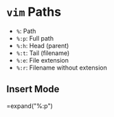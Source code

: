 # `vim` Paths

- `%`: Path
- `%:p`: Full path
- `%:h`: Head (parent)
- `%:t`: Tail (filename)
- `%:e`: File extension
- `%:r`: Filename without extension

## Insert Mode

<c-r>=expand("%:p")
